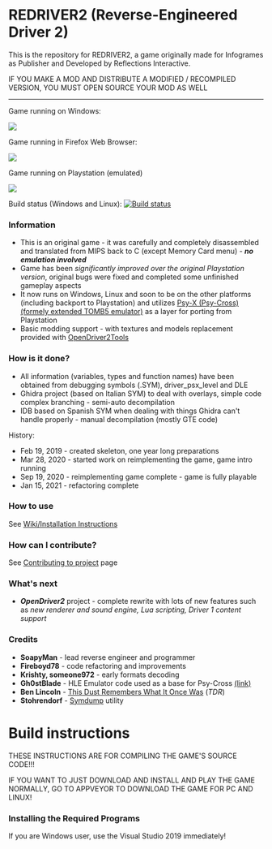 # REDRIVER2 (Reverse-Engineered Driver 2)

This is the repository for REDRIVER2, a game originally made for Infogrames as Publisher and Developed by Reflections Interactive.

IF YOU MAKE A MOD AND DISTRIBUTE A MODIFIED / RECOMPILED VERSION, YOU MUST OPEN SOURCE YOUR MOD AS WELL

----

Game running on Windows:

![](https://i.ibb.co/2q1pp06/red2.png)

Game running in Firefox Web Browser:

![](https://i.ibb.co/JxfC5xX/aaa.png)

Game running on Playstation (emulated)

![](https://i.ibb.co/ydLsK9z/aaa.png)

Build status (Windows and Linux):
[![Build status](https://ci.appveyor.com/api/projects/status/9abepvls6jexapqy/branch/master?svg=true)](https://ci.appveyor.com/project/SoapyMan/redriver2-10jm8/branch/master)

### Information
- This is an original game - it was carefully and completely disassembled and translated from MIPS back to C (except Memory Card menu) - ***no emulation involved***
- Game has been *significantly improved over the original Playstation version*, original bugs were fixed and completed some unfinished gameplay aspects
- It now runs on Windows, Linux and soon to be on the other platforms (including backport to Playstation) and utilizes [Psy-X (Psy-Cross) (formely extended TOMB5 emulator)](https://github.com/OpenDriver2/REDRIVER2/tree/master/src_rebuild/PsyX) as a layer for porting from Playstation
- Basic modding support - with textures and models replacement provided with [OpenDriver2Tools](https://github.com/OpenDriver2/OpenDriver2Tools)

### How is it done?
- All information (variables, types and function names) have been obtained from debugging symbols (.SYM), driver_psx_level and DLE
- Ghidra project (based on Italian SYM) to deal with overlays, simple code complex branching - semi-auto decompilation
- IDB based on Spanish SYM when dealing with things Ghidra can't handle properly - manual decompilation (mostly GTE code)

History:
- Feb 19, 2019 - created skeleton, one year long preparations
- Mar 28, 2020 - started work on reimplementing the game, game intro running
- Sep 19, 2020 - reimplementing game complete - game is fully playable
- Jan 15, 2021 - refactoring complete

### How to use
See [Wiki/Installation Instructions](https://github.com/OpenDriver2/REDRIVER2/wiki/Installation-instructions)

### How can I contribute?
See [Contributing to project](https://github.com/OpenDriver2/REDRIVER2/wiki/Contributing-to-project) page

### What's next
- ***OpenDriver2*** project - complete rewrite with lots of new features such as *new renderer and sound engine, Lua scripting, Driver 1 content support*

### Credits
- **SoapyMan** - lead reverse engineer and programmer
- **Fireboyd78** - code refactoring and improvements
- **Krishty, someone972** - early formats decoding
- **Gh0stBlade** - HLE Emulator code used as a base for Psy-Cross [(link)](https://github.com/TOMB5/TOMB5/tree/master/EMULATOR)
- **Ben Lincoln** - [This Dust Remembers What It Once Was](https://www.beneaththewaves.net/Software/This_Dust_Remembers_What_It_Once_Was.html) (*TDR*)
- **Stohrendorf** - [Symdump](https://github.com/stohrendorf/symdump) utility

# Build instructions
THESE INSTRUCTIONS ARE FOR COMPILING THE GAME'S SOURCE CODE!!!

IF YOU WANT TO JUST DOWNLOAD AND INSTALL AND PLAY THE GAME NORMALLY, GO TO APPVEYOR TO DOWNLOAD THE GAME FOR PC AND LINUX!

### Installing the Required Programs
If you are Windows user, use the Visual Studio 2019 immediately!
